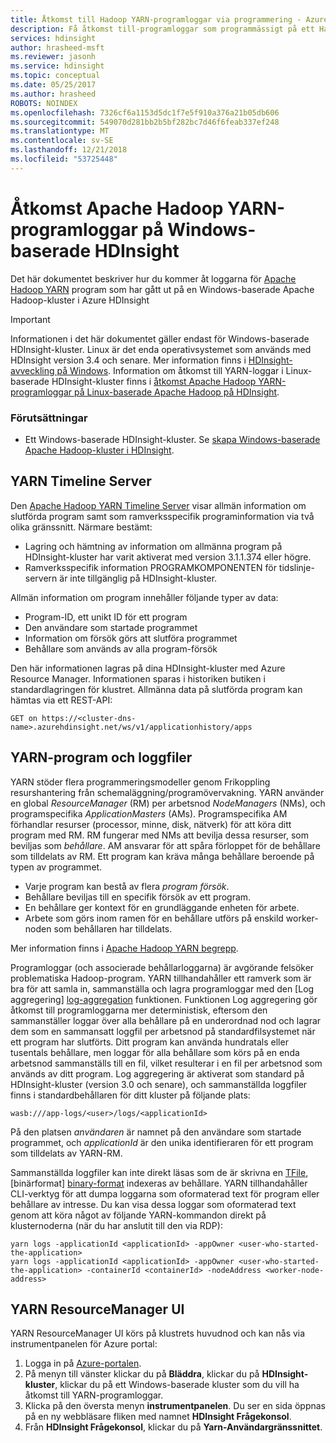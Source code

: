 ```yaml
---
title: Åtkomst till Hadoop YARN-programloggar via programmering - Azure
description: Få åtkomst till-programloggar som programmässigt på ett Hadoop-kluster i HDInsight.
services: hdinsight
author: hrasheed-msft
ms.reviewer: jasonh
ms.service: hdinsight
ms.topic: conceptual
ms.date: 05/25/2017
ms.author: hrasheed
ROBOTS: NOINDEX
ms.openlocfilehash: 7326cf6a1153d5dc1f7e5f910a376a21b05db606
ms.sourcegitcommit: 549070d281bb2b5bf282bc7d46f6feab337ef248
ms.translationtype: MT
ms.contentlocale: sv-SE
ms.lasthandoff: 12/21/2018
ms.locfileid: "53725448"
---
```

# <a name="access-apache-hadoop-yarn-application-logs-on-windows-based-hdinsight"></a>Åtkomst Apache Hadoop YARN-programloggar på Windows-baserade HDInsight
Det här dokumentet beskriver hur du kommer åt loggarna för [Apache Hadoop YARN](https://hadoop.apache.org/docs/current/hadoop-yarn/hadoop-yarn-site/YARN.html) program som har gått ut på en Windows-baserade Apache Hadoop-kluster i Azure HDInsight

> [!IMPORTANT]  
> Informationen i det här dokumentet gäller endast för Windows-baserade HDInsight-kluster. Linux är det enda operativsystemet som används med HDInsight version 3.4 och senare. Mer information finns i [HDInsight-avveckling på Windows](hdinsight-component-versioning.md#hdinsight-windows-retirement). Information om åtkomst till YARN-loggar i Linux-baserade HDInsight-kluster finns i [åtkomst Apache Hadoop YARN-programloggar på Linux-baserade Apache Hadoop på HDInsight](hdinsight-hadoop-access-yarn-app-logs-linux.md).


### <a name="prerequisites"></a>Förutsättningar
* Ett Windows-baserade HDInsight-kluster.  Se [skapa Windows-baserade Apache Hadoop-kluster i HDInsight](hdinsight-hadoop-provision-linux-clusters.md).

## <a name="yarn-timeline-server"></a>YARN Timeline Server
Den <a href="https://hadoop.apache.org/docs/r2.4.1/hadoop-yarn/hadoop-yarn-site/TimelineServer.html" target="_blank">Apache Hadoop YARN Timeline Server</a> visar allmän information om slutförda program samt som ramverksspecifik programinformation via två olika gränssnitt. Närmare bestämt:

* Lagring och hämtning av information om allmänna program på HDInsight-kluster har varit aktiverat med version 3.1.1.374 eller högre.
* Ramverksspecifik information PROGRAMKOMPONENTEN för tidslinje-servern är inte tillgänglig på HDInsight-kluster.

Allmän information om program innehåller följande typer av data:

* Program-ID, ett unikt ID för ett program
* Den användare som startade programmet
* Information om försök görs att slutföra programmet
* Behållare som används av alla program-försök

Den här informationen lagras på dina HDInsight-kluster med Azure Resource Manager. Informationen sparas i historiken butiken i standardlagringen för klustret. Allmänna data på slutförda program kan hämtas via ett REST-API:

    GET on https://<cluster-dns-name>.azurehdinsight.net/ws/v1/applicationhistory/apps


## <a name="yarn-applications-and-logs"></a>YARN-program och loggfiler
YARN stöder flera programmeringsmodeller genom Frikoppling resurshantering från schemaläggning/programövervakning. YARN använder en global *ResourceManager* (RM) per arbetsnod *NodeManagers* (NMs), och programspecifika *ApplicationMasters* (AMs). Programspecifika AM förhandlar resurser (processor, minne, disk, nätverk) för att köra ditt program med RM. RM fungerar med NMs att bevilja dessa resurser, som beviljas som *behållare*. AM ansvarar för att spåra förloppet för de behållare som tilldelats av RM. Ett program kan kräva många behållare beroende på typen av programmet.

* Varje program kan bestå av flera *program försök*. 
* Behållare beviljas till en specifik försök av ett program. 
* En behållare ger kontext för en grundläggande enheten för arbete. 
* Arbete som görs inom ramen för en behållare utförs på enskild worker-noden som behållaren har tilldelats. 

Mer information finns i [Apache Hadoop YARN begrepp][YARN-concepts].

Programloggar (och associerade behållarloggarna) är avgörande felsöker problematiska Hadoop-program. YARN tillhandahåller ett ramverk som är bra för att samla in, sammanställa och lagra programloggar med den [Log aggregering] [ log-aggregation] funktionen. Funktionen Log aggregering gör åtkomst till programloggarna mer deterministisk, eftersom den sammanställer loggar över alla behållare på en underordnad nod och lagrar dem som en sammansatt loggfil per arbetsnod på standardfilsystemet när ett program har slutförts. Ditt program kan använda hundratals eller tusentals behållare, men loggar för alla behållare som körs på en enda arbetsnod sammanställs till en fil, vilket resulterar i en fil per arbetsnod som används av ditt program. Log aggregering är aktiverat som standard på HDInsight-kluster (version 3.0 och senare), och sammanställda loggfiler finns i standardbehållaren för ditt kluster på följande plats:

    wasb:///app-logs/<user>/logs/<applicationId>

På den platsen *användaren* är namnet på den användare som startade programmet, och *applicationId* är den unika identifieraren för ett program som tilldelats av YARN-RM.

Sammanställda loggfiler kan inte direkt läsas som de är skrivna en [TFile][T-file], [binärformat] [ binary-format] indexeras av behållare. YARN tillhandahåller CLI-verktyg för att dumpa loggarna som oformaterad text för program eller behållare av intresse. Du kan visa dessa loggar som oformaterad text genom att köra något av följande YARN-kommandon direkt på klusternoderna (när du har anslutit till den via RDP):

    yarn logs -applicationId <applicationId> -appOwner <user-who-started-the-application>
    yarn logs -applicationId <applicationId> -appOwner <user-who-started-the-application> -containerId <containerId> -nodeAddress <worker-node-address>


## <a name="yarn-resourcemanager-ui"></a>YARN ResourceManager UI
YARN ResourceManager UI körs på klustrets huvudnod och kan nås via instrumentpanelen för Azure portal:

1. Logga in på [Azure-portalen](https://portal.azure.com/).
2. På menyn till vänster klickar du på **Bläddra**, klickar du på **HDInsight-kluster**, klickar du på ett Windows-baserade kluster som du vill ha åtkomst till YARN-programloggar.
3. Klicka på den översta menyn **instrumentpanelen**. Du ser en sida öppnas på en ny webbläsare fliken med namnet **HDInsight Frågekonsol**.
4. Från **HDInsight Frågekonsol**, klickar du på **Yarn-Användargränssnittet**.

[YARN-timeline-server]:https://hadoop.apache.org/docs/r2.4.0/hadoop-yarn/hadoop-yarn-site/TimelineServer.html
[log-aggregation]:https://hortonworks.com/blog/simplifying-user-logs-management-and-access-in-yarn/
[T-file]:https://issues.apache.org/jira/secure/attachment/12396286/TFile%20Specification%2020081217.pdf
[binary-format]:https://issues.apache.org/jira/browse/HADOOP-3315
[YARN-concepts]:https://hortonworks.com/blog/apache-hadoop-yarn-concepts-and-applications/

